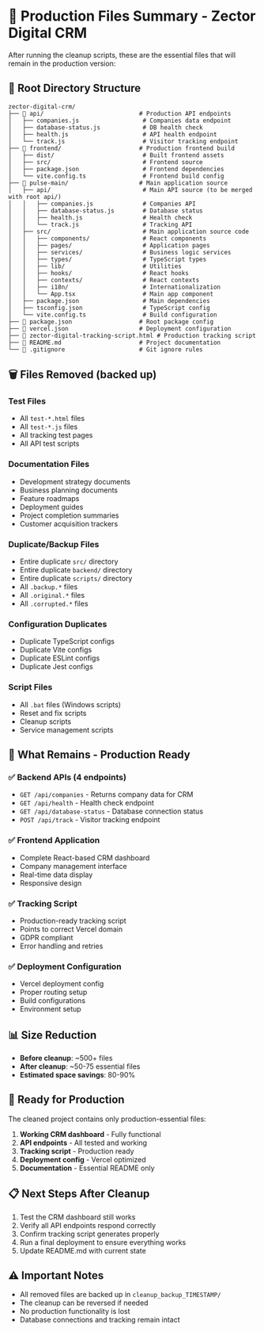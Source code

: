 # 🎯 Production Files Summary - Zector Digital CRM

After running the cleanup scripts, these are the essential files that will remain in the production version:

## 📁 Root Directory Structure
```
zector-digital-crm/
├── 📁 api/                           # Production API endpoints
│   ├── companies.js                  # Companies data endpoint
│   ├── database-status.js            # DB health check
│   ├── health.js                     # API health endpoint
│   └── track.js                      # Visitor tracking endpoint
├── 📁 frontend/                      # Production frontend build
│   ├── dist/                         # Built frontend assets
│   ├── src/                          # Frontend source
│   ├── package.json                  # Frontend dependencies
│   └── vite.config.ts                # Frontend build config
├── 📁 pulse-main/                    # Main application source
│   ├── api/                          # Main API source (to be merged with root api/)
│   │   ├── companies.js              # Companies API
│   │   ├── database-status.js        # Database status
│   │   ├── health.js                 # Health check
│   │   └── track.js                  # Tracking API
│   ├── src/                          # Main application source code
│   │   ├── components/               # React components
│   │   ├── pages/                    # Application pages
│   │   ├── services/                 # Business logic services
│   │   ├── types/                    # TypeScript types
│   │   ├── lib/                      # Utilities
│   │   ├── hooks/                    # React hooks
│   │   ├── contexts/                 # React contexts
│   │   ├── i18n/                     # Internationalization
│   │   └── App.tsx                   # Main app component
│   ├── package.json                  # Main dependencies
│   ├── tsconfig.json                 # TypeScript config
│   └── vite.config.ts                # Build configuration
├── 📄 package.json                   # Root package config
├── 📄 vercel.json                    # Deployment configuration
├── 📄 zector-digital-tracking-script.html # Production tracking script
├── 📄 README.md                      # Project documentation
└── 📄 .gitignore                     # Git ignore rules
```

## 🗑️ Files Removed (backed up)

### Test Files
- All `test-*.html` files
- All `test-*.js` files
- All tracking test pages
- All API test scripts

### Documentation Files
- Development strategy documents
- Business planning documents
- Feature roadmaps
- Deployment guides
- Project completion summaries
- Customer acquisition trackers

### Duplicate/Backup Files
- Entire duplicate `src/` directory
- Entire duplicate `backend/` directory
- Entire duplicate `scripts/` directory
- All `.backup.*` files
- All `.original.*` files
- All `.corrupted.*` files

### Configuration Duplicates
- Duplicate TypeScript configs
- Duplicate Vite configs
- Duplicate ESLint configs
- Duplicate Jest configs

### Script Files
- All `.bat` files (Windows scripts)
- Reset and fix scripts
- Cleanup scripts
- Service management scripts

## 🎯 What Remains - Production Ready

### ✅ Backend APIs (4 endpoints)
- `GET /api/companies` - Returns company data for CRM
- `GET /api/health` - Health check endpoint
- `GET /api/database-status` - Database connection status
- `POST /api/track` - Visitor tracking endpoint

### ✅ Frontend Application
- Complete React-based CRM dashboard
- Company management interface
- Real-time data display
- Responsive design

### ✅ Tracking Script
- Production-ready tracking script
- Points to correct Vercel domain
- GDPR compliant
- Error handling and retries

### ✅ Deployment Configuration
- Vercel deployment config
- Proper routing setup
- Build configurations
- Environment setup

## 📊 Size Reduction
- **Before cleanup**: ~500+ files
- **After cleanup**: ~50-75 essential files
- **Estimated space savings**: 80-90%

## 🚀 Ready for Production
The cleaned project contains only production-essential files:
1. **Working CRM dashboard** - Fully functional
2. **API endpoints** - All tested and working
3. **Tracking script** - Production ready
4. **Deployment config** - Vercel optimized
5. **Documentation** - Essential README only

## 📋 Next Steps After Cleanup
1. Test the CRM dashboard still works
2. Verify all API endpoints respond correctly
3. Confirm tracking script generates properly
4. Run a final deployment to ensure everything works
5. Update README.md with current state

## ⚠️ Important Notes
- All removed files are backed up in `cleanup_backup_TIMESTAMP/`
- The cleanup can be reversed if needed
- No production functionality is lost
- Database connections and tracking remain intact
